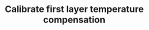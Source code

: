 ---
tag: g076
title: Calibrate first layer temperature compensation
brief: Calibrate first layer temperature compensation
author: 

requires: PROBE_TEMP_COMPENSATION
experimental: true
group: features

codes:
  - G76

long: |
  Calibrate first layer temperature compensation values for bed and/or probe temperatures. Temperature compensation values will be added to probing measurements when running G29 mesh bed leveling. Calibration process only heats up bed, no hotend. Probe will be heated by bringing it close to the bed (probing point) and cooled down by moving it to a cool spot (coold down point). Find a more detailed explanation of the process in _features/probe_temp_compensation.md.

notes:
  - Requires `PROBE_TEMP_COMPENSATION`
  - Process might take some time as timeout is currently set to 15min to allow parts to heat up/cool down properly.
  - Use M500 to store values in EEPROM.

parameters:
  -
    tag: B
    optional: true
    description: Calibrate bed only
  -
    tag: P
    optional: true
    description: Calibrate probe only

example:
  -
    code:
      - G76 ; calibrate bed, then probe
      - G76 B ; calibrate bed only
      - G76 P ; calibrate probe only
---